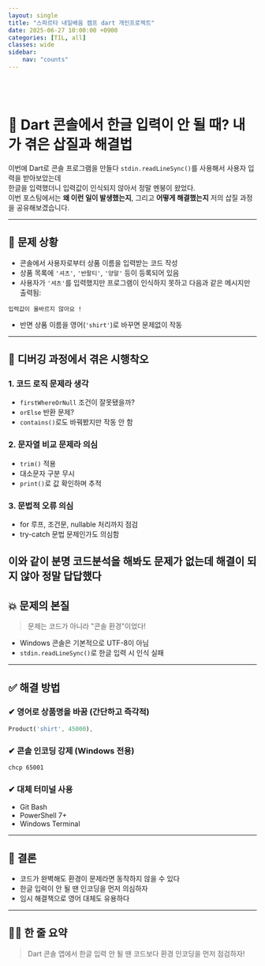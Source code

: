 ```yaml
---
layout: single
title: "스파르타 내일배움 캠프 dart 개인프로젝트"
date: 2025-06-27 10:00:00 +0900
categories: [TIL, all]
classes: wide
sidebar:
    nav: "counts"
---
```

<br><br>

# 🧨 Dart 콘솔에서 한글 입력이 안 될 때? 내가 겪은 삽질과 해결법

이번에 Dart로 콘솔 프로그램을 만들다 `stdin.readLineSync()`를 사용해서 사용자 입력을 받아보았는데  
한글을 입력했더니 입력값이 인식되지 않아서 정말 멘붕이 왔었다.  
이번 포스팅에서는 **왜 이런 일이 발생했는지**, 그리고 **어떻게 해결했는지** 저의 삽질 과정을 공유해보겠습니다.

---

## 🤔 문제 상황

- 콘솔에서 사용자로부터 상품 이름을 입력받는 코드 작성
- 상품 목록에 `'셔츠'`, `'반팔티'`, `'양말'` 등이 등록되어 있음
- 사용자가 `'셔츠'`를 입력했지만 프로그램이 인식하지 못하고 다음과 같은 메시지만 출력됨:

```
입력값이 올바르지 않아요 !
```

- 반면 상품 이름을 영어(`'shirt'`)로 바꾸면 문제없이 작동

---

## 🧪 디버깅 과정에서 겪은 시행착오

### 1. 코드 로직 문제라 생각
- `firstWhereOrNull` 조건이 잘못됐을까?
- `orElse` 반환 문제?
- `contains()`로도 바꿔봤지만 작동 안 함

### 2. 문자열 비교 문제라 의심
- `trim()` 적용
- 대소문자 구분 무시
- `print()`로 값 확인하며 추적

### 3. 문법적 오류 의심
- for 루프, 조건문, nullable 처리까지 점검
- try-catch 문법 문제인가도 의심함

이와 같이 분명 코드분석을 해봐도 문제가 없는데 해결이 되지 않아 정말 답답했다
---

## 💥 문제의 본질

> 문제는 코드가 아니라 "콘솔 환경"이었다!

- Windows 콘솔은 기본적으로 UTF-8이 아님
- `stdin.readLineSync()`로 한글 입력 시 인식 실패

---

## ✅ 해결 방법

### ✔ 영어로 상품명을 바꿈 (간단하고 즉각적)
```dart
Product('shirt', 45000),
```

### ✔ 콘솔 인코딩 강제 (Windows 전용)
```bash
chcp 65001
```

### ✔ 대체 터미널 사용
- Git Bash
- PowerShell 7+
- Windows Terminal

---

## 📌 결론

- 코드가 완벽해도 환경이 문제라면 동작하지 않을 수 있다
- 한글 입력이 안 될 땐 인코딩을 먼저 의심하자
- 임시 해결책으로 영어 대체도 유용하다

---

## 🙋‍♂️ 한 줄 요약

> Dart 콘솔 앱에서 한글 입력 안 될 땐 코드보다 환경 인코딩을 먼저 점검하자!
